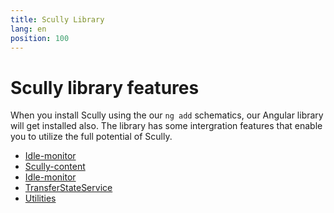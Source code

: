 ```yaml
---
title: Scully Library
lang: en
position: 100
---
```


# Scully library features

When you install Scully using the our `ng add` schematics, our Angular library will get installed also.
The library has some intergration features that enable you to utilize the full potential of Scully.

- [Idle-monitor](/docs/Reference/ngLib/idle-monitor-service.md)
- [Scully-content](/docs/Reference/ngLib/scully-content-component.md)
- [Idle-monitor](/docs/Reference/ngLib/idle-monitor-service.md)
- [TransferStateService](/docs/Reference/ngLib/transfer-state-service.md)
- [Utilities](/docs/Reference/ngLib/utility-methods.md)
